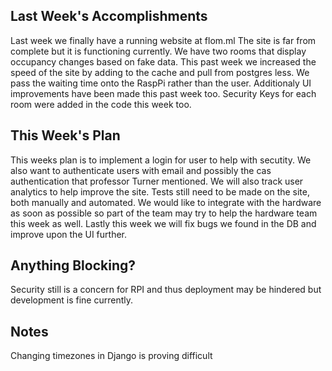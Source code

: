 ## Last Week's Accomplishments

Last week we finally have a running website at flom.ml
The site is far from complete but it is functioning currently. We have two rooms that display occupancy changes based on fake data. This past week we increased the speed of the site by adding to the cache and pull from postgres less. We pass the waiting time onto the RaspPi rather than the user. Additionaly UI improvements have been made this past week too. Security Keys for each room were added in the code this week too. 


## This Week's Plan

This weeks plan is to implement a login for user to help with secutity. We also want to authenticate users with email and possibly the cas authentication that professor Turner mentioned. We will also track user analytics to help improve the site. Tests still need to be made on the site, both manually and automated. We would like to integrate with the hardware as soon as possible so part of the team may try to help the hardware team this week as well. Lastly this week we will fix bugs we found in the DB and improve upon the UI further.


## Anything Blocking?

Security still is a concern for RPI and thus deployment may be hindered but development is fine currently.

## Notes
Changing timezones in Django is proving difficult